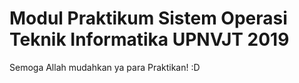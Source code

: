 # Modul Praktikum Sistem Operasi Teknik Informatika UPNVJT 2019

Semoga Allah mudahkan ya para Praktikan! :D
